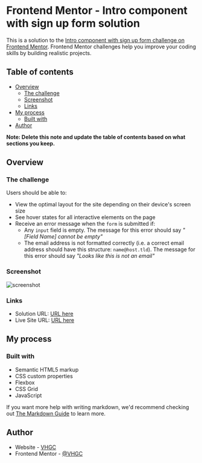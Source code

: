 # Frontend Mentor - Intro component with sign up form solution

This is a solution to the [Intro component with sign up form challenge on Frontend Mentor](https://www.frontendmentor.io/challenges/intro-component-with-signup-form-5cf91bd49edda32581d28fd1). Frontend Mentor challenges help you improve your coding skills by building realistic projects. 

## Table of contents

- [Overview](#overview)
  - [The challenge](#the-challenge)
  - [Screenshot](#screenshot)
  - [Links](#links)
- [My process](#my-process)
  - [Built with](#built-with)
- [Author](#author)

**Note: Delete this note and update the table of contents based on what sections you keep.**

## Overview

### The challenge

Users should be able to:

- View the optimal layout for the site depending on their device's screen size
- See hover states for all interactive elements on the page
- Receive an error message when the `form` is submitted if:
  - Any `input` field is empty. The message for this error should say *"[Field Name] cannot be empty"*
  - The email address is not formatted correctly (i.e. a correct email address should have this structure: `name@host.tld`). The message for this error should say *"Looks like this is not an email"*

### Screenshot

![screenshot](https://user-images.githubusercontent.com/54951281/119504736-a2b20900-bd42-11eb-8683-d560e3019b92.png)

### Links

- Solution URL: [URL here](https://www.frontendmentor.io/solutions/sign-up-form-using-html-css-and-js-5zUqDAb9r)
- Live Site URL: [URL here](https://sign-up-form-vhgc.netlify.app/)

## My process

### Built with

- Semantic HTML5 markup
- CSS custom properties
- Flexbox
- CSS Grid
- JavaScript

If you want more help with writing markdown, we'd recommend checking out [The Markdown Guide](https://www.markdownguide.org/) to learn more.

## Author

- Website - [VHGC](https://github.com/VHGC1)
- Frontend Mentor - [@VHGC](https://www.frontendmentor.io/profile/VHGC1)


